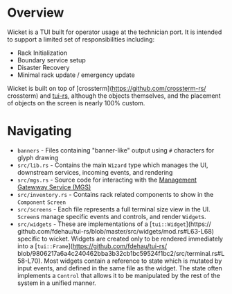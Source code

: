 # Overview

Wicket is a TUI built for operator usage at the technician port. It is intended to support a limited set of responsibilities including:
 * Rack Initialization
 * Boundary service setup
 * Disaster Recovery
 * Minimal rack update / emergency update

Wicket is built on top of [crossterm](https://github.com/crossterm-rs/
crossterm) and [tui-rs](https://github.com/fdehau/tui-rs), although the objects
themselves, and the placement of objects on the screen is nearly 100% custom.

# Navigating

* `banners` - Files containing "banner-like" output using `#` characters for
glyph drawing
* `src/lib.rs` - Contains the main `Wizard` type which manages the UI,
downstream services, incoming events, and rendering
* `src/mgs.rs` - Source code for interacting with the [Management Gatewway
Service (MGS)](https://github.com/oxidecomputer/management-gateway-service)
* `src/inventory.rs` - Contains rack related components to show in the `Component` `Screen`
* `src/screens` - Each file represents a full terminal size view in the UI.
`Screen`s manage specific events and controls, and render `Widget`s. 
* `src/widgets` - These are implementations of a [`tui::Widget`](https://
github.com/fdehau/tui-rs/blob/master/src/widgets/mod.rs#L63-L68) specific to
wicket. Widgets are created only to be rendered immediately
into a [`tui::Frame`](https://github.com/fdehau/tui-rs/
blob/9806217a6a4c240462bba3b32cb1bc59524f1bc2/src/terminal.rs#L58-L70). Most
widgets contain a reference to state which is mutated by input events, and
defined in the same file as the widget. The state often implements a `Control`
that allows it to be manipulated  by the rest of the system in a unified
manner.

